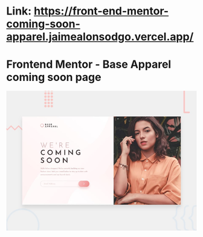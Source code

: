 

# Link: https://front-end-mentor-coming-soon-apparel.jaimealonsodgo.vercel.app/
# Frontend Mentor - Base Apparel coming soon page

![Design preview for the Base Apparel coming soon page coding challenge](./design/desktop-preview.jpg)

